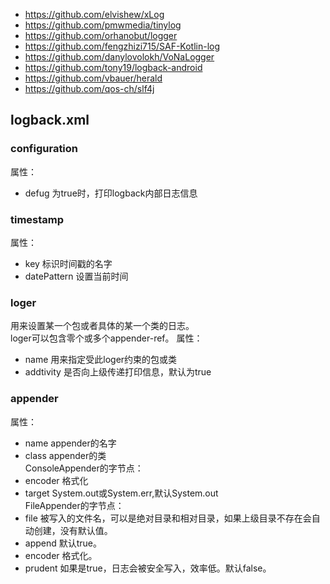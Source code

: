 * https://github.com/elvishew/xLog
* https://github.com/pmwmedia/tinylog
* https://github.com/orhanobut/logger
* https://github.com/fengzhizi715/SAF-Kotlin-log
* https://github.com/danylovolokh/VoNaLogger
* https://github.com/tony19/logback-android
* https://github.com/vbauer/herald
* https://github.com/qos-ch/slf4j

## logback.xml
### configuration
属性：  
* defug 为true时，打印logback内部日志信息  
### timestamp
属性：  
* key 标识时间戳的名字  
* datePattern 设置当前时间  
### loger
用来设置某一个包或者具体的某一个类的日志。  
loger可以包含零个或多个appender-ref。
属性：  
* name 用来指定受此loger约束的包或类  
* addtivity 是否向上级传递打印信息，默认为true  
### appender
属性：  
* name appender的名字  
* class appender的类  
ConsoleAppender的字节点：  
* encoder 格式化  
* target System.out或System.err,默认System.out  
FileAppender的字节点：  
* file 被写入的文件名，可以是绝对目录和相对目录，如果上级目录不存在会自动创建，没有默认值。  
* append 默认true。
* encoder 格式化。
* prudent 如果是true，日志会被安全写入，效率低。默认false。
